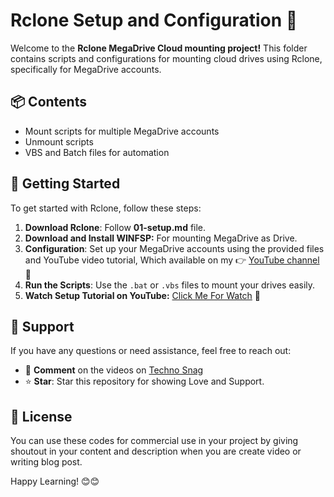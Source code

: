 # Rclone Setup and Configuration 🚀

Welcome to the **Rclone MegaDrive Cloud mounting project!** This folder contains scripts and configurations for mounting cloud drives using Rclone, specifically for MegaDrive accounts.

## 📦 Contents

- Mount scripts for multiple MegaDrive accounts
- Unmount scripts
- VBS and Batch files for automation



## 🚀 Getting Started

To get started with Rclone, follow these steps:

1. **Download Rclone**: Follow **01-setup.md** file.
2. **Download and Install WINFSP:** For mounting MegaDrive as Drive.
2. **Configuration**: Set up your MegaDrive accounts using the provided files and YouTube video tutorial, Which available on my 👉 [YouTube channel](https://www.youtube.com/c/TechnoSnag) 🎥
3. **Run the Scripts**: Use the `.bat` or `.vbs` files to mount your drives easily.
4. **Watch Setup Tutorial on YouTube:** [Click Me For Watch](https://youtu.be/W6ftppM1HqA) 🎥

## 🤝 Support

If you have any questions or need assistance, feel free to reach out:

- 💬 **Comment** on the videos on [Techno Snag](https://www.youtube.com/c/TechnoSnag)
- ⭐ **Star**: Star this repository for showing Love and Support.

## 📄 License

You can use these codes for commercial use in your project by giving shoutout in your content and description when you are create video or writing blog post. 

Happy Learning! 😊😊
